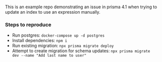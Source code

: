 ###

This is an example repo demonstrating an issue in prisma 4.1 when trying to update an index to use an expression manually.

### Steps to reproduce

- Run postgres: `docker-compose up -d postgres`
- Install dependencies: `npm i`
- Run existing migration: `npx prisma migrate deploy`
- Attempt to create migration for schema updates: `npx prisma migrate dev --name "Add last name to user"`
